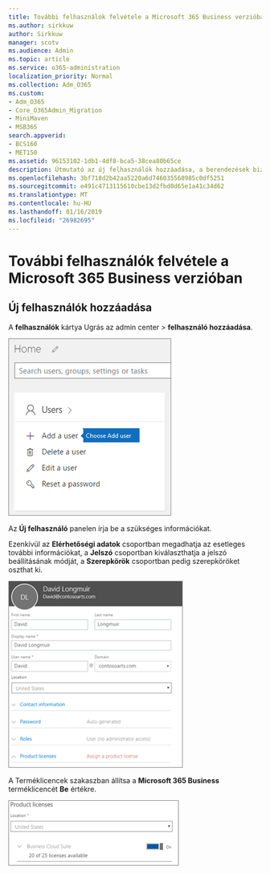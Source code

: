 ```yaml
---
title: További felhasználók felvétele a Microsoft 365 Business verzióban
ms.author: sirkkuw
author: Sirkkuw
manager: scotv
ms.audience: Admin
ms.topic: article
ms.service: o365-administration
localization_priority: Normal
ms.collection: Adm_O365
ms.custom:
- Adm_O365
- Core_O365Admin_Migration
- MiniMaven
- MSB365
search.appverid:
- BCS160
- MET150
ms.assetid: 96153102-1db1-4df8-bca5-38cea80b65ce
description: Útmutató az új felhasználók hozzáadása, a berendezések biztonságos és Microsoft 365 üzleti szerepkörök hozzárendelését hajthatja végre.
ms.openlocfilehash: 3bf718d2b42aa5220a6d746035568985c0df5251
ms.sourcegitcommit: e491c4713115610cbe13d2fbd0d65e1a41c34d62
ms.translationtype: MT
ms.contentlocale: hu-HU
ms.lasthandoff: 01/16/2019
ms.locfileid: "26982695"
---
```

# <a name="add-additional-users-to-microsoft-365-business"></a>További felhasználók felvétele a Microsoft 365 Business verzióban

## <a name="add-new-users"></a>Új felhasználók hozzáadása

A **felhasználók** kártya Ugrás az admin center \> **felhasználó hozzáadása**.
  
![Choose Add a user on the Users card in the admin center](media/55218f5b-899c-41cb-8486-8746fcef1748.png)
  
Az **Új felhasználó** panelen írja be a szükséges információkat. 
  
Ezenkívül az **Elérhetőségi adatok** csoportban megadhatja az esetleges további információkat, a **Jelszó** csoportban kiválaszthatja a jelszó beállításának módját, a **Szerepkörök** csoportban pedig szerepköröket oszthat ki.
  
![Enter user information in the New user card](media/f04d39ca-48be-4868-8330-8552a4754c8b.png)
  
A Terméklicencek szakaszban állítsa a **Microsoft 365 Business** terméklicencét **Be** értékre.
  
![Set the license setting to On position](media/7404f7f7-93bc-44a3-9ffb-4208b5b17402.png)
  

  

